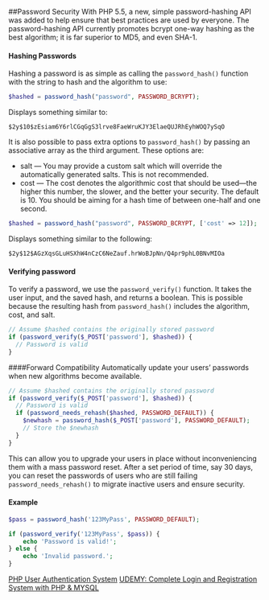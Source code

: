 ##Password Security
With PHP 5.5, a new, simple password-hashing API was added to help ensure that best practices are used by everyone. The password-hashing API currently promotes bcrypt one-way hashing as the best algorithm; it is far superior to MD5, and even SHA-1.

#### Hashing Passwords
Hashing a password is as simple as calling the ```password_hash()``` function with the string to hash and the algorithm to use:
```php
$hashed = password_hash("password", PASSWORD_BCRYPT);
```
Displays something similar to:
```
$2y$10$zEsiam6Y6rlCGqGgS3lrve8FaeWruKJY3ElaeQUJRhEyhWOQ7ySqO
```
It is also possible to pass extra options to ```password_hash()``` by passing an associative array as the third argument. These options are:
- salt — You may provide a custom salt which will override the automatically generated salts. This is not recommended.
- cost — The cost denotes the algorithmic cost that should be used—the higher this number, the slower, and the better your security. The
default is 10. You should be aiming for a hash time of between one-half and one second.
```php
$hashed = password_hash("password", PASSWORD_BCRYPT, ['cost' => 12]);
```
Displays something similar to the following:
```
$2y$12$AGzXqsGLuHSXhW4nCzC6NeZauf.hrWoBJpNn/Q4pr9phL0BNvMIOa
```
#### Verifying password
To verify a password, we use the ```password_verify()``` function. It takes the user input, and the saved hash, and returns a boolean. This is possible because the resulting hash from ```password_hash()``` includes the algorithm, cost, and salt.
```php
// Assume $hashed contains the originally stored password
if (password_verify($_POST['password'], $hashed)) {
  // Password is valid
}
```

####Forward Compatibility
Automatically update your users’ passwords when new algorithms become available.
```php
// Assume $hashed contains the originally stored password
if (password_verify($_POST['password'], $hashed)) {
  // Password is valid
  if (password_needs_rehash($hashed, PASSWORD_DEFAULT)) {
    $newhash = password_hash($_POST['password'], PASSWORD_DEFAULT);
    // Store the $newhash
  }
}
```
This can allow you to upgrade your users in place without inconveniencing
them with a mass password reset. After a set period of time, say
30 days, you can reset the passwords of users who are still failing
```password_needs_rehash()``` to migrate inactive users and ensure security.


#### Example
```php
$pass = password_hash('123MyPass', PASSWORD_DEFAULT);

if (password_verify('123MyPass', $pass)) {
    echo 'Password is valid!';
} else {
    echo 'Invalid password.';
}
```

[PHP User Authentication System](https://www.tutorialrepublic.com/php-tutorial/php-mysql-login-system.php)
[UDEMY: Complete Login and Registration System with PHP & MYSQL](https://www.udemy.com/user-authentication-code-a-simple-login-system-with-php/)
